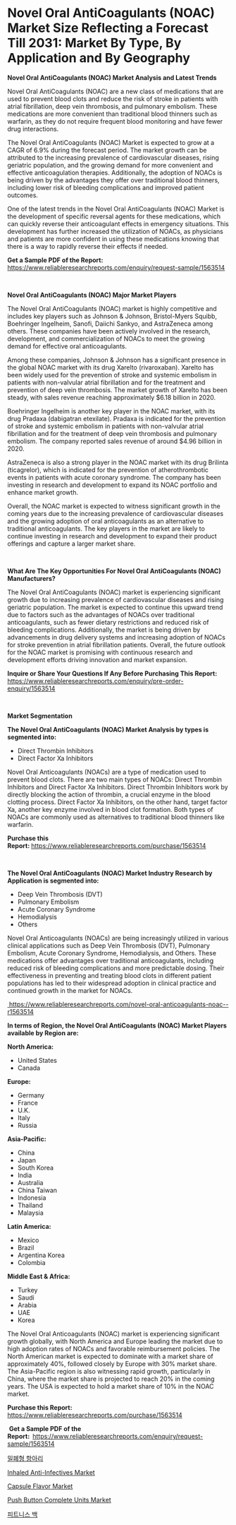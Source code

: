 <p><h1>Novel Oral AntiCoagulants (NOAC) Market Size Reflecting a Forecast Till 2031: Market By Type, By Application and By Geography</h1></p><p><strong>Novel Oral AntiCoagulants (NOAC) Market Analysis and Latest Trends</strong></p>
<p><p>Novel Oral AntiCoagulants (NOAC) are a new class of medications that are used to prevent blood clots and reduce the risk of stroke in patients with atrial fibrillation, deep vein thrombosis, and pulmonary embolism. These medications are more convenient than traditional blood thinners such as warfarin, as they do not require frequent blood monitoring and have fewer drug interactions.</p><p>The Novel Oral AntiCoagulants (NOAC) Market is expected to grow at a CAGR of 6.9% during the forecast period. The market growth can be attributed to the increasing prevalence of cardiovascular diseases, rising geriatric population, and the growing demand for more convenient and effective anticoagulation therapies. Additionally, the adoption of NOACs is being driven by the advantages they offer over traditional blood thinners, including lower risk of bleeding complications and improved patient outcomes.</p><p>One of the latest trends in the Novel Oral AntiCoagulants (NOAC) Market is the development of specific reversal agents for these medications, which can quickly reverse their anticoagulant effects in emergency situations. This development has further increased the utilization of NOACs, as physicians and patients are more confident in using these medications knowing that there is a way to rapidly reverse their effects if needed.</p></p>
<p><strong>Get a Sample PDF of the Report:&nbsp;</strong> <a href="https://www.reliableresearchreports.com/enquiry/request-sample/1563514">https://www.reliableresearchreports.com/enquiry/request-sample/1563514</a></p>
<p>&nbsp;</p>
<p><strong>Novel Oral AntiCoagulants (NOAC) Major Market Players</strong></p>
<p><p>The Novel Oral AntiCoagulants (NOAC) market is highly competitive and includes key players such as Johnson & Johnson, Bristol-Myers Squibb, Boehringer Ingelheim, Sanofi, Daiichi Sankyo, and AstraZeneca among others. These companies have been actively involved in the research, development, and commercialization of NOACs to meet the growing demand for effective oral anticoagulants.</p><p>Among these companies, Johnson & Johnson has a significant presence in the global NOAC market with its drug Xarelto (rivaroxaban). Xarelto has been widely used for the prevention of stroke and systemic embolism in patients with non-valvular atrial fibrillation and for the treatment and prevention of deep vein thrombosis. The market growth of Xarelto has been steady, with sales revenue reaching approximately $6.18 billion in 2020.</p><p>Boehringer Ingelheim is another key player in the NOAC market, with its drug Pradaxa (dabigatran etexilate). Pradaxa is indicated for the prevention of stroke and systemic embolism in patients with non-valvular atrial fibrillation and for the treatment of deep vein thrombosis and pulmonary embolism. The company reported sales revenue of around $4.96 billion in 2020.</p><p>AstraZeneca is also a strong player in the NOAC market with its drug Brilinta (ticagrelor), which is indicated for the prevention of atherothrombotic events in patients with acute coronary syndrome. The company has been investing in research and development to expand its NOAC portfolio and enhance market growth.</p><p>Overall, the NOAC market is expected to witness significant growth in the coming years due to the increasing prevalence of cardiovascular diseases and the growing adoption of oral anticoagulants as an alternative to traditional anticoagulants. The key players in the market are likely to continue investing in research and development to expand their product offerings and capture a larger market share.</p></p>
<p>&nbsp;</p>
<p><strong>What Are The Key Opportunities For Novel Oral AntiCoagulants (NOAC) Manufacturers?</strong></p>
<p><p>The Novel Oral AntiCoagulants (NOAC) market is experiencing significant growth due to increasing prevalence of cardiovascular diseases and rising geriatric population. The market is expected to continue this upward trend due to factors such as the advantages of NOACs over traditional anticoagulants, such as fewer dietary restrictions and reduced risk of bleeding complications. Additionally, the market is being driven by advancements in drug delivery systems and increasing adoption of NOACs for stroke prevention in atrial fibrillation patients. Overall, the future outlook for the NOAC market is promising with continuous research and development efforts driving innovation and market expansion.</p></p>
<p><strong>Inquire or Share Your Questions If Any Before Purchasing This Report:</strong> <a href="https://www.reliableresearchreports.com/enquiry/pre-order-enquiry/1563514">https://www.reliableresearchreports.com/enquiry/pre-order-enquiry/1563514</a></p>
<p>&nbsp;</p>
<p><strong>Market Segmentation</strong></p>
<p><strong>The Novel Oral AntiCoagulants (NOAC) Market Analysis by types is segmented into:</strong></p>
<p><ul><li>Direct Thrombin Inhibitors</li><li>Direct Factor Xa Inhibitors</li></ul></p>
<p><p>Novel Oral Anticoagulants (NOACs) are a type of medication used to prevent blood clots. There are two main types of NOACs: Direct Thrombin Inhibitors and Direct Factor Xa Inhibitors. Direct Thrombin Inhibitors work by directly blocking the action of thrombin, a crucial enzyme in the blood clotting process. Direct Factor Xa Inhibitors, on the other hand, target factor Xa, another key enzyme involved in blood clot formation. Both types of NOACs are commonly used as alternatives to traditional blood thinners like warfarin.</p></p>
<p><strong>Purchase this Report:&nbsp;</strong><a href="https://www.reliableresearchreports.com/purchase/1563514">https://www.reliableresearchreports.com/purchase/1563514</a></p>
<p>&nbsp;</p>
<p><strong>The Novel Oral AntiCoagulants (NOAC) Market Industry Research by Application is segmented into:</strong></p>
<p><ul><li>Deep Vein Thrombosis (DVT)</li><li>Pulmonary Embolism</li><li>Acute Coronary Syndrome</li><li>Hemodialysis</li><li>Others</li></ul></p>
<p><p>Novel Oral Anticoagulants (NOACs) are being increasingly utilized in various clinical applications such as Deep Vein Thrombosis (DVT), Pulmonary Embolism, Acute Coronary Syndrome, Hemodialysis, and Others. These medications offer advantages over traditional anticoagulants, including reduced risk of bleeding complications and more predictable dosing. Their effectiveness in preventing and treating blood clots in different patient populations has led to their widespread adoption in clinical practice and continued growth in the market for NOACs.</p></p>
<p><a href="https://www.reliableresearchreports.com/novel-oral-anticoagulants-noac--r1563514">&nbsp;https://www.reliableresearchreports.com/novel-oral-anticoagulants-noac--r1563514</a></p>
<p><strong>In terms of Region, the Novel Oral AntiCoagulants (NOAC) Market Players available by Region are:</strong></p>
<p>
    <p> <strong> North America: </strong>
        <ul>
            <li>United States</li>
            <li>Canada</li>
        </ul>
        </p> 
    <p> <strong> Europe: </strong>
        <ul>
            <li>Germany</li>
            <li>France</li>
            <li>U.K.</li>
            <li>Italy</li>
            <li>Russia</li>
        </ul>
        </p> 
    <p> <strong> Asia-Pacific: </strong>
        <ul>
            <li>China</li>
            <li>Japan</li>
            <li>South Korea</li>
            <li>India</li>
            <li>Australia</li>
            <li>China Taiwan</li>
            <li>Indonesia</li>
            <li>Thailand</li>
            <li>Malaysia</li>
        </ul>
        </p> 
    <p> <strong> Latin America: </strong>
        <ul>
            <li>Mexico</li>
            <li>Brazil</li>
            <li>Argentina Korea</li>
            <li>Colombia</li>
        </ul>
        </p> 
    <p> <strong> Middle East & Africa: </strong>
        <ul>
            <li>Turkey</li>
            <li>Saudi</li>
            <li>Arabia</li>
            <li>UAE</li>
            <li>Korea</li>
        </ul>
    </p>
    </p>
<p><p>The Novel Oral Anticoagulants (NOAC) market is experiencing significant growth globally, with North America and Europe leading the market due to high adoption rates of NOACs and favorable reimbursement policies. The North American market is expected to dominate with a market share of approximately 40%, followed closely by Europe with 30% market share. The Asia-Pacific region is also witnessing rapid growth, particularly in China, where the market share is projected to reach 20% in the coming years. The USA is expected to hold a market share of 10% in the NOAC market.</p></p>
<p><strong>Purchase this Report: </strong><a href="https://www.reliableresearchreports.com/purchase/1563514">https://www.reliableresearchreports.com/purchase/1563514</a></p>
<p>&nbsp;<strong>Get a Sample PDF of the Report:&nbsp;&nbsp;</strong><a href="https://www.reliableresearchreports.com/enquiry/request-sample/1563514">https://www.reliableresearchreports.com/enquiry/request-sample/1563514</a></p>
<p><strong></strong></p>
<p><p><a href="https://github.com/wallacBahrtyinger567686/Market-Research-Report-List-1/blob/main/136451157324.md">밀폐형 항아리</a></p><p><a href="https://github.com/Sarissaschmalingtr6fz2739/Market-Research-Report-List-2/blob/main/inhaled-anti-infectives-market.md">Inhaled Anti-Infectives Market</a></p><p><a href="https://issuu.com/reportprime-2/docs/capsule-flavor-market-size-2030.pptx">Capsule Flavor Market</a></p><p><a href="https://www.linkedin.com/pulse/decoding-push-button-complete-units-market-metrics-share-hnppf">Push Button Complete Units Market</a></p><p><a href="https://github.com/WilburKihn5676/Market-Research-Report-List-1/blob/main/660204557323.md">피트니스 백</a></p></p>